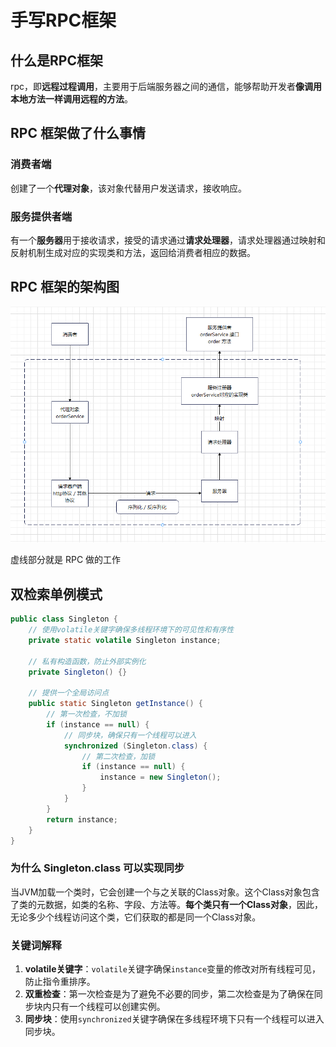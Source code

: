# 手写RPC框架



## 什么是RPC框架

rpc，即**远程过程调用**，主要用于后端服务器之间的通信，能够帮助开发者**像调用本地方法一样调用远程的方法**。



## RPC 框架做了什么事情

### 消费者端

创建了一个**代理对象**，该对象代替用户发送请求，接收响应。

### 服务提供者端

有一个**服务器**用于接收请求，接受的请求通过**请求处理器**，请求处理器通过映射和反射机制生成对应的实现类和方法，返回给消费者相应的数据。



## RPC 框架的架构图

![image-20240818160936315](img\image-20240818160936315.png)

虚线部分就是 RPC 做的工作



## 双检索单例模式

```java
public class Singleton {
    // 使用volatile关键字确保多线程环境下的可见性和有序性
    private static volatile Singleton instance;

    // 私有构造函数，防止外部实例化
    private Singleton() {}

    // 提供一个全局访问点
    public static Singleton getInstance() {
        // 第一次检查，不加锁
        if (instance == null) {
            // 同步块，确保只有一个线程可以进入
            synchronized (Singleton.class) {
                // 第二次检查，加锁
                if (instance == null) {
                    instance = new Singleton();
                }
            }
        }
        return instance;
    }
}

```

### 为什么 Singleton.class 可以实现同步

当JVM加载一个类时，它会创建一个与之关联的Class对象。这个Class对象包含了类的元数据，如类的名称、字段、方法等。**每个类只有一个Class对象**，因此，无论多少个线程访问这个类，它们获取的都是同一个Class对象。

### 关键词解释

1. **volatile关键字**：`volatile`关键字确保`instance`变量的修改对所有线程可见，防止指令重排序。
2. **双重检查**：第一次检查是为了避免不必要的同步，第二次检查是为了确保在同步块内只有一个线程可以创建实例。
3. **同步块**：使用`synchronized`关键字确保在多线程环境下只有一个线程可以进入同步块。
